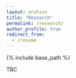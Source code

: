 ```yaml
---
layout: archive
title: "Research"
permalink: /research/
author_profile: true
redirect_from:
  - /resume
---
```


{% include base_path %}

TBC